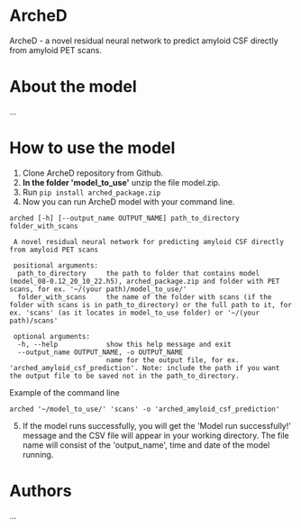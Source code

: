 # ArcheD
ArcheD - a novel residual neural network to predict amyloid CSF directly from amyloid PET scans.
# About the model
...

# How to use the model
1. Clone ArcheD repository from Github.
2. **In the folder 'model_to_use'** unzip the file model.zip.
3. Run `pip install arched_package.zip`
4. Now you can run ArcheD model with your command line.

```  
arched [-h] [--output_name OUTPUT_NAME] path_to_directory folder_with_scans

 A novel residual neural network for predicting amyloid CSF directly from amyloid PET scans

 positional arguments:
  path_to_directory     the path to folder that contains model (model_08-0.12_20_10_22.h5), arched_package.zip and folder with PET scans, for ex. '~/(your path)/model_to_use/'
  folder_with_scans     the name of the folder with scans (if the folder with scans is in path_to_directory) or the full path to it, for ex. 'scans' (as it locates in model_to_use folder) or '~/(your path)/scans'

 optional arguments:
  -h, --help            show this help message and exit
  --output_name OUTPUT_NAME, -o OUTPUT_NAME
                        name for the output file, for ex. 'arched_amyloid_csf_prediction'. Note: include the path if you want the output file to be saved not in the path_to_directory.
```

Example of the command line

`arched '~/model_to_use/' 'scans' -o 'arched_amyloid_csf_prediction'` 

5. If the model runs successfully, you will get the 'Model run successfully!' message and the CSV file will appear in your working directory. The file name will consist of the 'output_name', time and date of the model running.

# Authors
...
